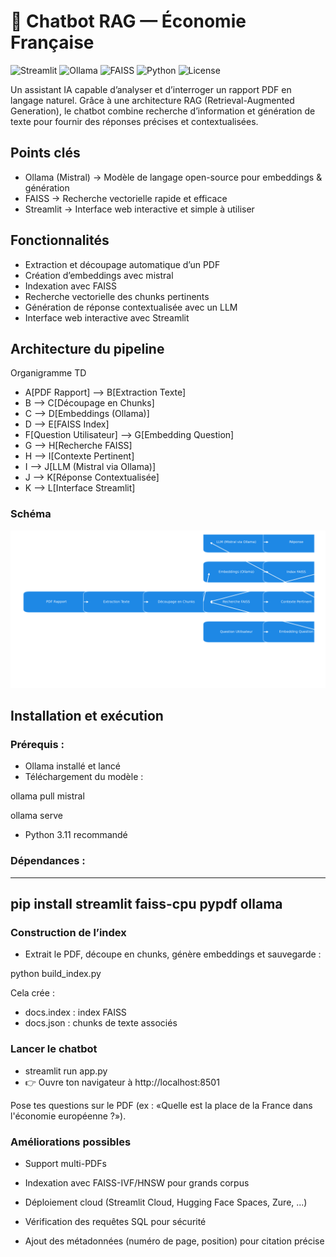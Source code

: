# 🤖 Chatbot RAG — Économie Française  

![Streamlit](https://img.shields.io/badge/Made%20with-Streamlit-FF4B4B?logo=streamlit&logoColor=white)
![Ollama](https://img.shields.io/badge/Powered%20by-Ollama-000000?logo=openai&logoColor=white)
![FAISS](https://img.shields.io/badge/Vector%20Search-FAISS-0055A4?logo=apache&logoColor=white)
![Python](https://img.shields.io/badge/Python-3.11+-3776AB?logo=python&logoColor=white)
![License](https://img.shields.io/badge/License-MIT-green)


Un assistant IA capable d’analyser et d’interroger un rapport PDF en langage naturel.
Grâce à une architecture RAG (Retrieval-Augmented Generation), le chatbot combine recherche d’information et génération de texte pour fournir des réponses précises et contextualisées.

## Points clés
- Ollama (Mistral) → Modèle de langage open-source pour embeddings & génération
- FAISS → Recherche vectorielle rapide et efficace
- Streamlit → Interface web interactive et simple à utiliser

## Fonctionnalités
- Extraction et découpage automatique d’un PDF
- Création d’embeddings avec mistral
- Indexation avec FAISS
- Recherche vectorielle des chunks pertinents
- Génération de réponse contextualisée avec un LLM
- Interface web interactive avec Streamlit

## Architecture du pipeline
Organigramme TD
   - A[PDF Rapport] --> B[Extraction Texte]
   - B --> C[Découpage en Chunks]
   -  C --> D[Embeddings (Ollama)]
   -  D --> E[FAISS Index]
   -  F[Question Utilisateur] --> G[Embedding Question]
   -  G --> H[Recherche FAISS]
   - H --> I[Contexte Pertinent]
   - I --> J[LLM (Mistral via Ollama)]
   - J --> K[Réponse Contextualisée]
   - K --> L[Interface Streamlit]
### Schéma
![Pipeline RAG](images/Pipeline_rag_chatbot_dark.png)

## Installation et exécution
### Prérequis :
- Ollama installé et lancé
- Téléchargement du modèle :

ollama pull mistral

ollama serve

- Python 3.11 recommandé

### Dépendances :
---
pip install streamlit faiss-cpu pypdf ollama
---

### Construction de l’index

- Extrait le PDF, découpe en chunks, génère embeddings et sauvegarde :
  
python build_index.py
  
Cela crée :

- docs.index : index FAISS
- docs.json : chunks de texte associés

### Lancer le chatbot
- streamlit run app.py
- 👉 Ouvre ton navigateur à http://localhost:8501

Pose tes questions sur le PDF (ex : «Quelle est la place de la France dans l'économie européenne ?»).

### Améliorations possibles

- Support multi-PDFs

- Indexation avec FAISS-IVF/HNSW pour grands corpus

- Déploiement cloud (Streamlit Cloud, Hugging Face Spaces, Zure, ...)

- Vérification des requêtes SQL pour sécurité

- Ajout des métadonnées (numéro de page, position) pour citation précise
